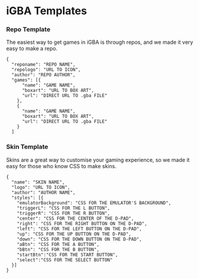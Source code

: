 # iGBA Templates

### Repo Template
The easiest way to get games in iGBA is through repos, and we made it very easy to make a repo.
```
{
  "reponame": "REPO NAME",
  "repologo": "URL TO ICON",
  "author": "REPO AUTHOR",
  "games": [{
      "name": "GAME NAME",
      "boxart": "URL TO BOX ART",
      "url": "DIRECT URL TO .gba FILE"
    },
    {
      "name": "GAME NAME",
      "boxart": "URL TO BOX ART",
      "url": "DIRECT URL TO .gba FILE"
    }
  ]
```

### Skin Template
Skins are a great way to customise your gaming experience, so we made it easy for those who know CSS to make skins.
``` 
{
  "name": "SKIN NAME",
  "logo": "URL TO ICON",
  "author": "AUTHOR NAME",
  "styles": [{
    "emulatorBackground": "CSS FOR THE EMULATOR'S BACKGROUND",
    "triggerL": "CSS FOR THE L BUTTON",
    "triggerR": "CSS FOR THE R BUTTON",
    "center": "CSS FOR THE CENTER OF THE D-PAD",
    "right": "CSS FOR THE RIGHT BUTTON ON THE D-PAD",
    "left": "CSS FOR THE LEFT BUTTON ON THE D-PAD",
    "up": "CSS FOR THE UP BUTTON ON THE D-PAD",
    "down": "CSS FOR THE DOWN BUTTON ON THE D-PAD",
    "aBtn": "CSS FOR THE A BUTTON",
    "bBtn": "CSS FOR THE B BUTTON",
    "startBtn":"CSS FOR THE START BUTTON",
    "select":"CSS FOR THE SELECT BUTTON"
  }]
}
```
